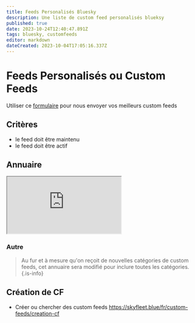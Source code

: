 ```yaml
---
title: Feeds Personalisés Bluesky
description: Une liste de custom feed personalisés blueksy
published: true
date: 2023-10-24T12:40:47.891Z
tags: bluesky, customfeeds
editor: markdown
dateCreated: 2023-10-04T17:05:16.337Z
---
```


# Feeds Personalisés ou Custom Feeds

Utiliser ce [formulaire](https://base.skyfleet.blue/form/0Bmzxqsv19BNgzWuo9Ikh_zhxODTX5E8BnVKStpO2nk) pour nous envoyer vos meilleurs custom feeds

## Critères

- le feed doit être maintenu
- le feed doit être actif

## Annuaire

<div class="container">
  <iframe class="responsive-iframe" src="https://base.skyfleet.blue/public/grid/4W_lCTnwaL0S7wFwZ6zW3Yhf0byVeFD_3A8wh0Csf8g "></iframe>
</div>

### Autre
> Au fur et à mesure qu'on reçoit de nouvelles catégories de custom feeds, cet annuaire sera modifié pour inclure toutes les catégories. 
{.is-info}


## Création de CF

- Créer ou chercher des custom feeds https://skyfleet.blue/fr/custom-feeds/creation-cf